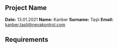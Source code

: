## Project Name 




**Date:** 13.01.2021
**Name:** Kanber
**Surname:** Taşlı
**Email:** kanber.tasli@nevakontrol.com


## Requirements
